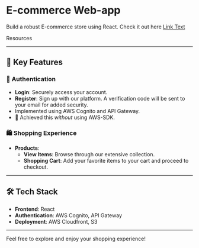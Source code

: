 # E-commerce Web-app

Build a robust E-commerce store using React. Check it out here [Link Text](d1m0d5egfva42d.cloudfront.net/)

Resources

---

## 🌟 **Key Features**

### 🔐 **Authentication**
- **Login**: Securely access your account.
- **Register**: Sign up with our platform. A verification code will be sent to your email for added security.
- Implemented using AWS Cognito and API Gateway.
- 🎯 Achieved this *without* using AWS-SDK.

### 🛍️ **Shopping Experience**
- **Products**: 
  - **View Items**: Browse through our extensive collection.
  - **Shopping Cart**: Add your favorite items to your cart and proceed to checkout.

---

## 🛠️ **Tech Stack**

- **Frontend**: React
- **Authentication**: AWS Cognito, API Gateway
- **Deployment**: AWS Cloudfront, S3

---

Feel free to explore and enjoy your shopping experience!
